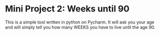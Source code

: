 <h1>Mini Project 2: Weeks until 90</h1>

This is a simple tool written in python on Pycharm. It will ask you your age and will simply tell you how many WEEKS you have to live until the age 90. 
